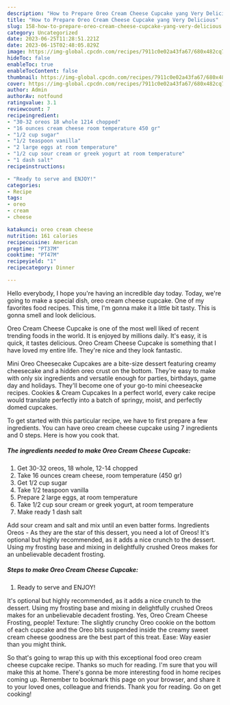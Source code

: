 ```yaml
---
description: "How to Prepare Oreo Cream Cheese Cupcake yang Very Delicious"
title: "How to Prepare Oreo Cream Cheese Cupcake yang Very Delicious"
slug: 158-how-to-prepare-oreo-cream-cheese-cupcake-yang-very-delicious
category: Uncategorized
date: 2023-06-25T11:28:51.221Z
date: 2023-06-15T02:48:05.829Z
image: https://img-global.cpcdn.com/recipes/7911c0e02a43fa67/680x482cq70/oreo-cream-cheese-cupcake-recipe-main-photo.jpg
hideToc: false
enableToc: true
enableTocContent: false
thumbnail: https://img-global.cpcdn.com/recipes/7911c0e02a43fa67/680x482cq70/oreo-cream-cheese-cupcake-recipe-main-photo.jpg
cover: https://img-global.cpcdn.com/recipes/7911c0e02a43fa67/680x482cq70/oreo-cream-cheese-cupcake-recipe-main-photo.jpg
author: Admin
authorAv: notfound
ratingvalue: 3.1
reviewcount: 7
recipeingredient:
- "30-32 oreos 18 whole 1214 chopped"
- "16 ounces cream cheese room temperature 450 gr"
- "1/2 cup sugar"
- "1/2 teaspoon vanilla"
- "2 large eggs at room temperature"
- "1/2 cup sour cream or greek yogurt at room temperature"
- "1 dash salt"
recipeinstructions:

- "Ready to serve and ENJOY!"
categories:
- Recipe
tags:
- oreo
- cream
- cheese

katakunci: oreo cream cheese 
nutrition: 161 calories
recipecuisine: American
preptime: "PT37M"
cooktime: "PT47M"
recipeyield: "1"
recipecategory: Dinner

---
```



Hello everybody, I hope you're having an incredible day today. Today, we're going to make a special dish, oreo cream cheese cupcake. One of my favorites food recipes. This time, I'm gonna make it a little bit tasty. This is gonna smell and look delicious.

Oreo Cream Cheese Cupcake is one of the most well liked of recent trending foods in the world. It is enjoyed by millions daily. It's easy, it is quick, it tastes delicious. Oreo Cream Cheese Cupcake is something that I have loved my entire life. They're nice and they look fantastic.

Mini Oreo Cheesecake Cupcakes are a bite-size dessert featuring creamy cheesecake and a hidden oreo crust on the bottom. They&#39;re easy to make with only six ingredients and versatile enough for parties, birthdays, game day and holidays. They&#39;ll become one of your go-to mini cheeseacke recipes. Cookies &amp; Cream Cupcakes In a perfect world, every cake recipe would translate perfectly into a batch of springy, moist, and perfectly domed cupcakes.


To get started with this particular recipe, we have to first prepare a few ingredients. You can have oreo cream cheese cupcake using 7 ingredients and 0 steps. Here is how you cook that.

<!--inarticleads1-->

##### The ingredients needed to make Oreo Cream Cheese Cupcake:

1. Get 30-32 oreos, 18 whole, 12-14 chopped
1. Take 16 ounces cream cheese, room temperature (450 gr)
1. Get 1/2 cup sugar
1. Take 1/2 teaspoon vanilla
1. Prepare 2 large eggs, at room temperature
1. Take 1/2 cup sour cream or greek yogurt, at room temperature
1. Make ready 1 dash salt


Add sour cream and salt and mix until an even batter forms. Ingredients Oreos - As they are the star of this dessert, you need a lot of Oreos! It&#39;s optional but highly recommended, as it adds a nice crunch to the dessert. Using my frosting base and mixing in delightfully crushed Oreos makes for an unbelievable decadent frosting. 

<!--inarticleads2-->

##### Steps to make Oreo Cream Cheese Cupcake:


1. Ready to serve and ENJOY!

It&#39;s optional but highly recommended, as it adds a nice crunch to the dessert. Using my frosting base and mixing in delightfully crushed Oreos makes for an unbelievable decadent frosting. Yes, Oreo Cream Cheese Frosting, people! Texture: The slightly crunchy Oreo cookie on the bottom of each cupcake and the Oreo bits suspended inside the creamy sweet cream cheese goodness are the best part of this treat. Ease: Way easier than you might think. 

So that's going to wrap this up with this exceptional food oreo cream cheese cupcake recipe. Thanks so much for reading. I'm sure that you will make this at home. There's gonna be more interesting food in home recipes coming up. Remember to bookmark this page on your browser, and share it to your loved ones, colleague and friends. Thank you for reading. Go on get cooking!

